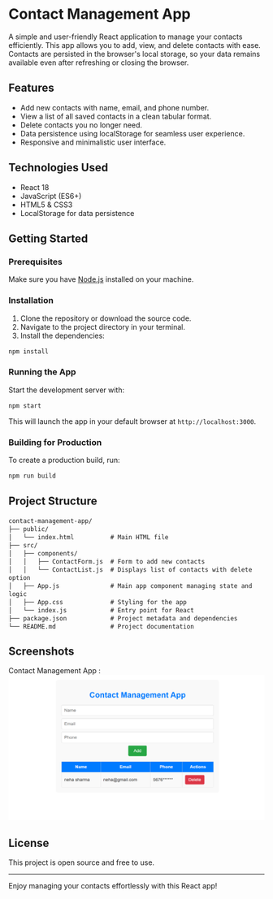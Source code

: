 # Contact Management App

A simple and user-friendly React application to manage your contacts efficiently. This app allows you to add, view, and delete contacts with ease. Contacts are persisted in the browser's local storage, so your data remains available even after refreshing or closing the browser.

## Features

- Add new contacts with name, email, and phone number.
- View a list of all saved contacts in a clean tabular format.
- Delete contacts you no longer need.
- Data persistence using localStorage for seamless user experience.
- Responsive and minimalistic user interface.

## Technologies Used

- React 18
- JavaScript (ES6+)
- HTML5 & CSS3
- LocalStorage for data persistence

## Getting Started

### Prerequisites

Make sure you have [Node.js](https://nodejs.org/) installed on your machine.

### Installation

1. Clone the repository or download the source code.
2. Navigate to the project directory in your terminal.
3. Install the dependencies:

```bash
npm install
```

### Running the App

Start the development server with:

```bash
npm start
```

This will launch the app in your default browser at `http://localhost:3000`.

### Building for Production

To create a production build, run:

```bash
npm run build
```

## Project Structure

```
contact-management-app/
├── public/
│   └── index.html          # Main HTML file
├── src/
│   ├── components/
│   │   ├── ContactForm.js  # Form to add new contacts
│   │   └── ContactList.js  # Displays list of contacts with delete option
│   ├── App.js              # Main app component managing state and logic
│   ├── App.css             # Styling for the app
│   └── index.js            # Entry point for React
├── package.json            # Project metadata and dependencies
└── README.md               # Project documentation
```


## Screenshots

Contact Management App : ![alt text](image.png)

## License

This project is open source and free to use.

---

Enjoy managing your contacts effortlessly with this React app!
